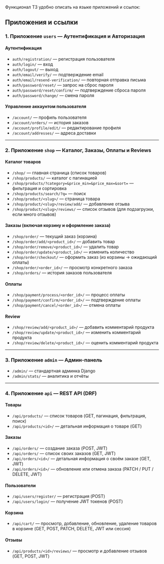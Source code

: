 Функционал ТЗ удобно описать на языке приложений и ссылок:

## Приложения и ссылки

### 1. Приложение `users` — Аутентификация и Авторизация

#### Аутентификация

* `auth/registration/` — регистрация пользователя
* `auth/login/` — вход
* `auth/logout/` — выход
* `auth/email/verify/` — подтверждение email
* `auth/email/resend-verification/` — повторная отправка письма
* `auth/password/reset/` — запрос на сброс пароля
* `auth/password/reset/confirm/` — подтверждение сброса пароля
* `auth/password/change/` — смена пароля

#### Управление аккаунтом пользователя

* `/account/` — профиль пользователя
* `/account/orders/` — история заказов
* `/account/profile/edit/` — редактирование профиля
* `/account/addresses/` — адреса доставки

---

### 2. Приложение `shop` — Каталог, Заказы, Оплаты и Reviews

#### Каталог товаров

* `/shop/` — главная страница (список товаров)
* `/shop/products/` — каталог с пагинацией
* `/shop/products/?category=&price_min=&price_max=&sort=` — фильтрация и сортировка
* `/shop/products/search/?q=` — поиск
* `/shop/product/<slug>/` — страница товара
* `/shop/product/<slug>/review/add/` — добавление отзыва
* `/shop/product/<slug>/reviews/` — список отзывов (для подзагрузки, если много отзывов)

#### Заказы (включая корзину и оформление заказа)

* `/shop/order/` — текущий заказ (корзина)
* `/shop/order/add/<product_id>/` — добавить товар
* `/shop/order/remove/<product_id>/` — удалить товар
* `/shop/order/update/<product_id>/` — изменить количество
* `/shop/order/checkout/` — оформить заказ (из корзины → ожидающий оплаты)
* `/shop/order/<order_id>/` — просмотр конкретного заказа
* `/shop/orders/` — история заказов пользователя

#### Оплаты

* `/shop/payment/process/<order_id>/` — процесс оплаты
* `/shop/payment/confirm/<order_id>/` — подтверждение оплаты
* `/shop/payment/cancel/<order_id>/` — отмена оплаты

#### Review

* `/shop/review/add/<product_id>/` — добавить комментарий продукта
* `/shop/review/update/<product_id>/` — изменить комментарий продукта
* `/shop/review/delete/<product_id>/` — оценить комментарий продукта

---

### 3. Приложение `admin` — Админ-панель

* `/admin/` — стандартная админка Django
* `/admin/stats/` — аналитика и отчёты

---

### 4. Приложение `api` — REST API (DRF)

#### Товары

* `/api/products/` — список товаров (GET, пагинация, фильтрация, поиск)
* `/api/products/<id>/` — детальная информация о товаре (GET)

#### Заказы

* `/api/orders/` — создание заказа (POST, JWT)
* `/api/orders/` — список своих заказов (GET, JWT)
* `/api/orders/<id>/` — детальная информация о своём заказе (GET, JWT)
* `/api/orders/<id>/` — обновление или отмена заказа (PATCH / PUT / DELETE, JWT)

#### Пользователи

* `/api/users/register/` — регистрация (POST)
* `/api/users/login/` — получение JWT токенов (POST)

#### Корзина

* `/api/cart/` — просмотр, добавление, обновление, удаление товаров в корзине (GET, POST, PATCH, DELETE, JWT или сессия)

#### Отзывы

* `/api/products/<id>/reviews/` — просмотр и добавление отзывов (GET, POST, JWT)

